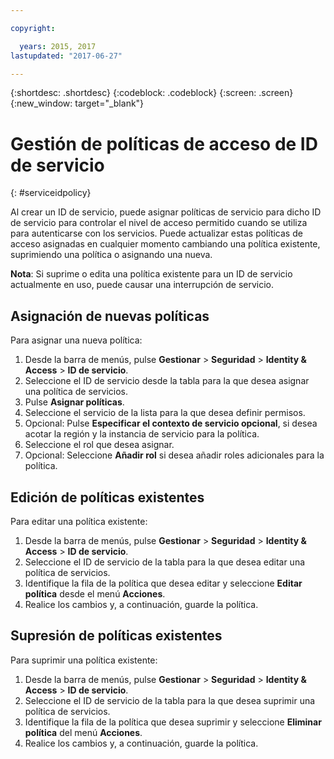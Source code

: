 ```yaml
---

copyright:

  years: 2015, 2017
lastupdated: "2017-06-27"

---
```


{:shortdesc: .shortdesc}
{:codeblock: .codeblock}
{:screen: .screen}
{:new_window: target="_blank"}

# Gestión de políticas de acceso de ID de servicio
{: #serviceidpolicy}

Al crear un ID de servicio, puede asignar políticas de servicio para dicho ID de servicio para controlar el nivel de acceso permitido cuando se utiliza para autenticarse con los servicios. Puede actualizar estas políticas de acceso asignadas en cualquier momento cambiando una política existente, suprimiendo una política o asignando una nueva. 

**Nota**: Si suprime o edita una política existente para un ID de servicio actualmente en uso, puede causar una interrupción de servicio.

## Asignación de nuevas políticas

Para asignar una nueva política:

1. Desde la barra de menús, pulse **Gestionar** &gt; **Seguridad** &gt; **Identity & Access** &gt; **ID de servicio**.
2. Seleccione el ID de servicio desde la tabla para la que desea asignar una política de servicios.
3. Pulse **Asignar políticas**.
4. Seleccione el servicio de la lista para la que desea definir permisos.
5. Opcional: Pulse **Especificar el contexto de servicio opcional**, si desea acotar la región y la instancia de servicio para la política.
6. Seleccione el rol que desea asignar.
7. Opcional: Seleccione **Añadir rol** si desea añadir roles adicionales para la política.

## Edición de políticas existentes

Para editar una política existente:

1. Desde la barra de menús, pulse **Gestionar** &gt; **Seguridad** &gt; **Identity & Access** &gt; **ID de servicio**.
2. Seleccione el ID de servicio de la tabla para la que desea editar una política de servicios.
3. Identifique la fila de la política que desea editar y seleccione **Editar política** desde el menú **Acciones**.
4. Realice los cambios y, a continuación, guarde la política.

## Supresión de políticas existentes

Para suprimir una política existente:

1. Desde la barra de menús, pulse **Gestionar** &gt; **Seguridad** &gt; **Identity & Access** &gt; **ID de servicio**.
2. Seleccione el ID de servicio de la tabla para la que desea suprimir una política de servicios.
3. Identifique la fila de la política que desea suprimir y seleccione **Eliminar política** del menú **Acciones**.
4. Realice los cambios y, a continuación, guarde la política.
